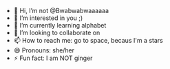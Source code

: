 - 👋 Hi, I’m not @Bwabwabwaaaaaa
- 👀 I’m interested in you ;)
- 🌱 I’m currently learning alphabet
- 💞️ I’m looking to collaborate on 
- 📫 How to reach me: go to space, becaus I'm a stars
- 😄 Pronouns: she/her
- ⚡ Fun fact: I am NOT ginger

<!---
Bwabwabwaaaaaa/Bwabwabwaaaaaa is a ✨ special ✨ repository because its `README.md` (this file) appears on your GitHub profile.
You can click the Preview link to take a look at your changes.
--->
